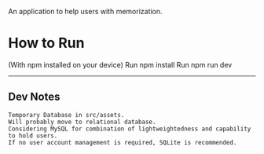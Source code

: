 An application to help users with memorization.

# How to Run

(With npm installed on your device)
Run npm install
Run npm run dev

---

## Dev Notes

    Temporary Database in src/assets.
    Will probably move to relational database.
    Considering MySQL for combination of lightweightedness and capability to hold users.
    If no user account management is required, SQLite is recommended.
